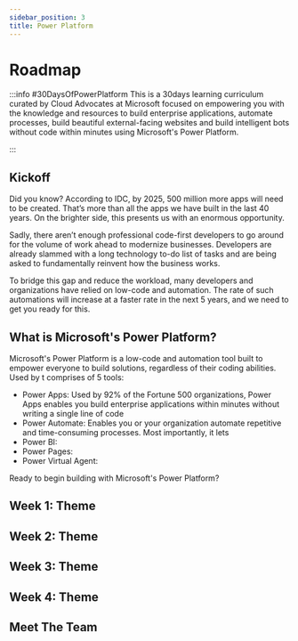 ```yaml
---
sidebar_position: 3
title: Power Platform
---
```


# Roadmap

:::info #30DaysOfPowerPlatform
This is a 30days learning curriculum curated by Cloud Advocates at Microsoft focused on empowering you with the knowledge and resources to build enterprise applications, automate processes, build beautiful external-facing websites and build intelligent bots without code within minutes using Microsoft's Power Platform.

:::

## Kickoff 
Did you know? According to IDC, by 2025, 500 million more apps will need to be created. That’s more than all the apps we have built in the last 40 years. On the brighter side, this presents us with an enormous opportunity.

Sadly, there aren’t enough professional code-first developers to go around for the volume of work ahead to modernize businesses. Developers are already slammed with a long technology to-do list of tasks and are being asked to fundamentally reinvent how the business works. 

To bridge this gap and reduce the workload, many developers and organizations have relied on low-code and automation. The rate of such automations will increase at a faster rate in the next 5 years, and we need to get you ready for this.

## What is Microsoft's Power Platform?
Microsoft's Power Platform is a low-code and automation tool built to empower everyone to build solutions, regardless of their coding abilities. Used by t comprises of 5 tools:
- Power Apps: Used by 92% of the Fortune 500 organizations, Power Apps enables you build enterprise applications within minutes without writing a single line of code
- Power Automate: Enables you or your organization automate repetitive and time-consuming processes. Most importantly, it lets
- Power BI:
- Power Pages:
- Power Virtual Agent:

Ready to begin building with Microsoft's Power Platform?

## Week 1: Theme

## Week 2: Theme

## Week 3: Theme

## Week 4: Theme

## Meet The Team
